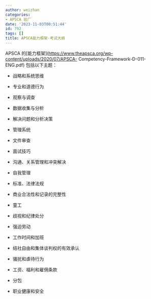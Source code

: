 ```yaml
---
author: weizhan
categories:
- APSCA 验厂
date: '2023-11-03T00:51:44'
id: 792
tags: []
title: APSCA能力框架-考试大纲
---
```


APSCA 的[能力框架](https://www.theapsca.org/wp-content/uploads/2020/07/APSCA-
Competency-Framework-D-011-ENG.pdf) 包括以下主题：

  * 战略和系统思维
  * 专业和道德行为
  * 观察与调查
  * 数据收集与分析
  * 解决问题和分析决策
  * 管理系统
  * 文件审查
  * 面试技巧
  * 沟通、关系管理和冲突解决
  * 自我管理
  * 标准、法律法规

  * 商业合法性和记录的完整性
  * 童工
  * 歧视和纪律处分
  * 强迫劳动
  * 工作时间和加班
  * 结社自由和集体谈判权的有效承认
  * 骚扰和虐待行为
  * 工资、福利和雇佣条款
  * 分包
  * 职业健康和安全

